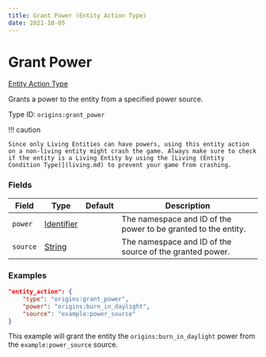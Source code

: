 ```yaml
---
title: Grant Power (Entity Action Type)
date: 2021-10-05
---
```


# Grant Power

[Entity Action Type](../entity_action_types.md)

Grants a power to the entity from a specified power source.

Type ID: `origins:grant_power`

!!! caution

    Since only Living Entities can have powers, using this entity action on a non-living entity might crash the game. Always make sure to check if the entity is a Living Entity by using the [Living (Entity Condition Type)](living.md) to prevent your game from crashing.


### Fields

Field | Type | Default | Description
------|------|---------|-------------
`power` | [Identifier](../data_types/identifier.md) | | The namespace and ID of the power to be granted to the entity.
`source` | [String](../data_types/string.md) | | The namespace and ID of the source of the granted power.


### Examples

```json
"entity_action": {
    "type": "origins:grant_power",
    "power": "origins:burn_in_daylight",
    "source": "example:power_source"
}
```

This example will grant the entity the `origins:burn_in_daylight` power from the `example:power_source` source.
